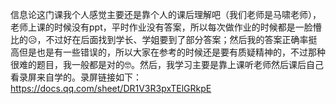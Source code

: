 信息论这门课我个人感觉主要还是靠个人的课后理解吧（我们老师是马啸老师），老师上课的时候没有ppt，平时作业没有答案，所以每次做作业的时候都是一脸懵比的😥，不过好在后面找到学长、学姐要到了部分答案；然后我的答案正确率挺高但是也是有一些错误的，所以大家在参考的时候还是要有质疑精神的，不过那种很难的题目，我一般都是对的🤓。然后，我学习主要是靠上课听老师然后课后自己看录屏来自学的。录屏链接如下：https://docs.qq.com/sheet/DR1V3R3pxTElGRkpE
